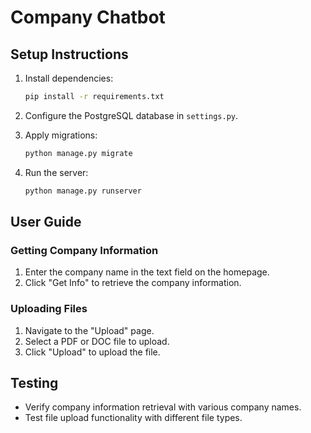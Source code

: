 # Company Chatbot

## Setup Instructions

1. Install dependencies:
    ```bash
    pip install -r requirements.txt
    ```

2. Configure the PostgreSQL database in `settings.py`.

3. Apply migrations:
    ```bash
    python manage.py migrate
    ```

4. Run the server:
    ```bash
    python manage.py runserver
    ```

## User Guide

### Getting Company Information

1. Enter the company name in the text field on the homepage.
2. Click "Get Info" to retrieve the company information.

### Uploading Files

1. Navigate to the "Upload" page.
2. Select a PDF or DOC file to upload.
3. Click "Upload" to upload the file.

## Testing

- Verify company information retrieval with various company names.
- Test file upload functionality with different file types.
